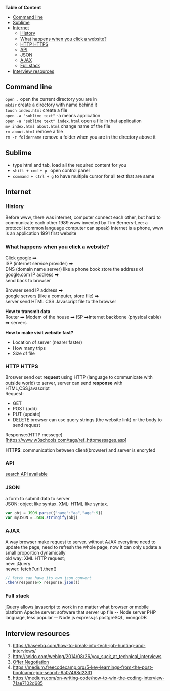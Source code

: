 **Table of Content** <br> 
- [Command line](#command-line)
- [Sublime](#sublime)
- [Internet](#internet)
  * [History](#history)
  * [What happens when you click a website?](#what-happens-when-you-click-a-website-)
  * [HTTP HTTPS](#http-https)
  * [API](#api)
  * [JSON](#json)
  * [AJAX](#ajax)
  * [Full stack](#full-stack)
- [Interview resources](#interview-resources)

## Command line
`open .` open the current directory you are in <br>
`mkdir` create a directory with name behind it <br>
`touch index.html` create a file  <br>
`open -a "sublime text"` -a means application <br>
`open -a "sublime text" index.html` open a file in that application <br>
`mv index.html about.html` change name of the file <br>
`rm about.html` remove a file<br>
`rm -r foldername` remove a folder when you are in the directory above it<br>


## Sublime 
* type html and tab, load all the required content for you 
* `shift + cmd + p ` open control panel 
* `command + ctrl + g` to have multiple cursor for all text that are same


## Internet
### History 
Before www, there was internet, computer connect each other, but hard to communicate each other 
1989 www invented by Tim Berners-Lee: a protocol (common language computer can speak)
Internet is a phone, www is an application
1991 first website 

### What happens when you click a website?
Click google ⮕ <br /> 
ISP (internet service provider)  ⮕ <br /> 
DNS (domain name server) like a phone book store the address of google.com IP address  ⮕ <br /> 
send back to browser


Browser send IP address ⮕ <br /> 
google servers (like a computer, store file)  ⮕ <br /> 
server send HTML CSS Javascript file to the browser 


**How to transmit data** <br>
Router ⮕ Modem of the house ⮕ ISP ⮕internet backbone (physical cable) ⮕ servers


**How to make visit website fast?** <br>
* Location of server (nearer faster)
* How many trips 
* Size of file 


### HTTP HTTPS
Broswer send out **request** using HTTP (language to communicate with outside world) to server, server can send **response** with HTML,CSS,javascript <br>
Request:
* GET  
* POST (add)
* PUT (update)
* DELETE
browser can use query strings (the website link) or the body to send request <br>

Response:(HTTP messege)[https://www.w3schools.com/tags/ref_httpmessages.asp]

**HTTPS**: communication between client(browser) and server is encryted


### API
[search API available](https://public-apis.xyz/)

### JSON 
a form to submit data to server <br>
JSON: object like syntax. XML: HTML like syntax.
```javascript
var obj = JSON.parse({"name":"aa","age":9})
var myJSON = JSON.stringify(obj)
```

### AJAX
A way browser make request to server. without AJAX everytime need to update the page, need to refresh the whole page, now it can only update a small proportion dynamically  <br>
old way: XML HTTP request; <br>
new: jQuery <br> 
newer: fetch('url').then() <br>
```javascript
// fetch can have its own json convert
.then(response=> response.json())
```

### Full stack
jQuery allows javascript to work in no matter what browser or mobile platform 
Apache server: software that server up file -- Node server
PHP language, less popular -- Node.js express.js
postgreSQL, mongoDB


## Interview resources
1. https://haseebq.com/how-to-break-into-tech-job-hunting-and-interviews/
2. http://seldo.com/weblog/2014/08/26/you_suck_at_technical_interviews
3. [Offer Negotiation](https://www.freecodecamp.org/news/how-not-to-bomb-your-offer-negotiation-c46bb9bc7dea/)
4. https://medium.freecodecamp.org/5-key-learnings-from-the-post-bootcamp-job-search-9a07468d2331
5. https://medium.com/on-writing-code/how-to-win-the-coding-interview-71ae7102d685


